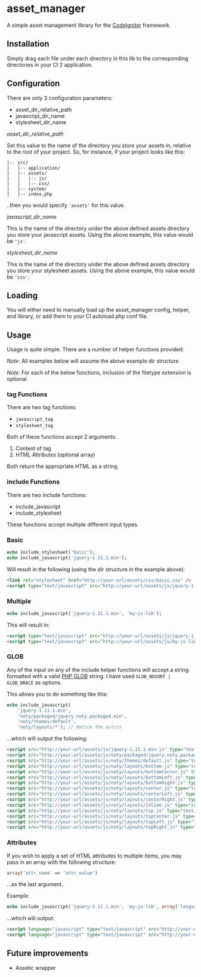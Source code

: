asset_manager
=============

A simple asset management library for the [CodeIgniter](http://www.codeigniter.com/) framework.

## Installation
Simply drag each file under each directory in this lib to the corresponding directories in your CI 2 application.

## Configuration
There are only 3 configuration parameters:

- asset_dir_relative_path
- javascript_dir_name
- stylesheet_dir_name

*asset_dir_relative_path*

Set this value to the name of the directory you store your assets in, relative to the root of your project.
So, for instance, if your project looks like this:

```
|-- src/
|   |-- application/
|   |-- assets/
|   |   |-- js/
|   |   |-- css/
|   |-- system/
|   |-- index.php
```

..then you would specify `'assets'` for this value.

*javascript_dir_name*

This is the name of the directory under the above defined assets directory you store your javascript assets.
Using the above example, this value would be `'js'`.

*stylesheet_dir_name*

This is the name of the directory under the above defined assets directory you store your stylesheet assets.
Using the above example, this value would be `'css'`.

## Loading
You will either need to manually load up the asset_manager config, helper, and library, or add them to your CI autoload.php conf file.

## Usage
Usage is quite simple.  There are a number of helper functions provided:

*Note*: All examples below will assume the above example dir structure

*Note*: For each of the below functions, inclusion of the filetype extension is optional

### tag Functions
There are two tag functions:

- `javascript_tag`
- `stylesheet_tag`

Both of these functions accept 2 arguments:

1. Content of tag
2. HTML Attributes (optional array)

Both return the appropriate HTML as a string.

### include Functions
There are two include functions:

- include_javascript
- include_stylesheet

These functions accept multiple different input types.

### Basic
```php
echo include_stylesheet('basic');
echo include_javascript('jquery-1.11.1.min');
```

Will result in the following (using the dir structure in the example above):

```html
<link rel="stylesheet" href="http://your-url/assets/css/basic.css" />
<script type="text/javascript" src="http://your-url/assets/js/jquery-1.11.1.min.js"></script>
```

### Multiple
```php
echo include_javascript('jquery-1.11.1.min', 'my-js-lib');
```

This will result in:
```html
<script type="text/javascript" src="http://your-url/assets/js/jquery-1.11.1.min.js"></script>
<script type="text/javascript" src="http://your-url/assets/js/my-js-lib.js"></script>
```

### GLOB
Any of the input on any of the include helper functions will accept a string formatted with
a valid [PHP GLOB](http://php.net/manual/en/function.glob.php) string.  I have used `GLOB_NOSORT | GLOB_BRACE`
as options.

This allows you to do something like this:

```php
echo include_javascript(
    'jquery-1.11.1.min',
    'noty/packaged/jquery.noty.packaged.min',
    'noty/themes/default',
    'noty/layouts/*'); // Notice the astrix
```

...which will output the following:

```html
<script src="http://your-url/assets/js/jquery-1.11.1.min.js" type="text/javascript"></script>
<script src="http://your-url/assets/js/noty/packaged/jquery.noty.packaged.min.js" type="text/javascript"></script>
<script src="http://your-url/assets/js/noty/themes/default.js" type="text/javascript"></script>
<script src="http://your-url/assets/js/noty/layouts/bottom.js" type="text/javascript"></script>
<script src="http://your-url/assets/js/noty/layouts/bottomCenter.js" type="text/javascript"></script>
<script src="http://your-url/assets/js/noty/layouts/bottomLeft.js" type="text/javascript"></script>
<script src="http://your-url/assets/js/noty/layouts/bottomRight.js" type="text/javascript"></script>
<script src="http://your-url/assets/js/noty/layouts/center.js" type="text/javascript"></script>
<script src="http://your-url/assets/js/noty/layouts/centerLeft.js" type="text/javascript"></script>
<script src="http://your-url/assets/js/noty/layouts/centerRight.js" type="text/javascript"></script>
<script src="http://your-url/assets/js/noty/layouts/inline.js" type="text/javascript"></script>
<script src="http://your-url/assets/js/noty/layouts/top.js" type="text/javascript"></script>
<script src="http://your-url/assets/js/noty/layouts/topCenter.js" type="text/javascript"></script>
<script src="http://your-url/assets/js/noty/layouts/topLeft.js" type="text/javascript"></script>
<script src="http://your-url/assets/js/noty/layouts/topRight.js" type="text/javascript"></script>
```

### Attributes

If you wish to apply a set of HTML attributes to multiple items, you may pass in an array with the following structure:
```php
array('attr_name' => 'attr_value')
```
...as the last argument.

Example:
```php
echo include_javascript('jquery-1.11.1.min', 'my-js-lib', array('language' => 'javascript'));
```

...which will output:

```html
<script language="javascript" type="text/javascript" src="http://your-url/assets/js/jquery-1.11.1.min.js"></script>
<script language="javascript" type="text/javascript" src="http://your-url/assets/js/my-js-lib.js"></script>
```

## Future improvements
- Assetic wrapper
